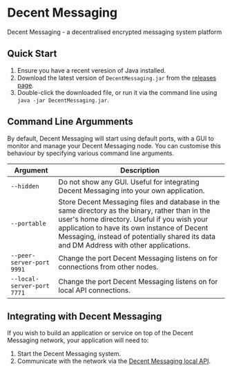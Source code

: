 # Decent Messaging
Decent Messaging - a decentralised encrypted messaging system platform

## Quick Start

1. Ensure you have a recent veresion of Java installed.
2. Download the latest version of `DecentMessaging.jar` from the [releases page](https://github.com/DivineOmega/DecentMessaging/releases).
3. Double-click the downloaded file, or run it via the command line using `java -jar DecentMessaging.jar`.

## Command Line Argumments

By default, Decent Messaging will start using default ports, with a GUI to monitor and manage your Decent Messaging node.
You can customise this behaviour by specifying various command line arguments.

| Argument        | Description |
| --------------- | ----------------- |
| `--hidden`        | Do not show any GUI. Useful for integrating Decent Messaging into your own application. |
| `--portable`      | Store Decent Messaging files and database in the same directory as the binary, rather than in the user's home directory. Useful if you wish your application to have its own instance of Decent Messaging, instead of potentially shared its data and DM Address with other applications. |
| `--peer-server-port 9991` | Change the port Decent Messaging listens on for connections from other nodes. |
| `--local-server-port 7771` | Change the port Decent Messaging listens on for local API connections. |

## Integrating with Decent Messaging

If you wish to build an application or service on top of the Decent Messaging network, your application will need to:

1. Start the Decent Messaging system.
2. Communicate with the network via the [Decent Messaging local API](docs/local-api.md).
